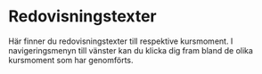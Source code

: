 ---
---
Redovisningstexter
=========================

Här finner du redovisningstexter till respektive kursmoment. I navigeringsmenyn till vänster kan du klicka dig fram bland de olika kursmoment som har genomförts.

